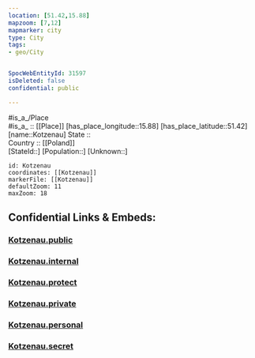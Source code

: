 ```yaml
---
location: [51.42,15.88] 
mapzoom: [7,12] 
mapmarker: city 
type: City
tags:
- geo/City


SpocWebEntityId: 31597
isDeleted: false
confidential: public

---
```

#is_a_/Place  
#is_a_ :: [[Place]] 
[has_place_longitude::15.88] 
[has_place_latitude::51.42] 
[name::Kotzenau] 
State ::  
Country :: [[Poland]]  
[StateId::] 
[Population::] 
[Unknown::] 


```leaflet
id: Kotzenau
coordinates: [[Kotzenau]] 
markerFile: [[Kotzenau]] 
defaultZoom: 11 
maxZoom: 18
```


## Confidential Links & Embeds: 

### [Kotzenau.public](/_public/\Earth\Continent\Europe\Europe~East\Poland\Provinces~Poland\Lower_Silesian\CityKotzenau.public.md) 

### [Kotzenau.internal](/_internal/\Earth\Continent\Europe\Europe~East\Poland\Provinces~Poland\Lower_Silesian\CityKotzenau.internal.md) 

### [Kotzenau.protect](/_protect/\Earth\Continent\Europe\Europe~East\Poland\Provinces~Poland\Lower_Silesian\CityKotzenau.protect.md) 

### [Kotzenau.private](/_private/\Earth\Continent\Europe\Europe~East\Poland\Provinces~Poland\Lower_Silesian\CityKotzenau.private.md) 

### [Kotzenau.personal](/_personal/\Earth\Continent\Europe\Europe~East\Poland\Provinces~Poland\Lower_Silesian\CityKotzenau.personal.md) 

### [Kotzenau.secret](/_secret/\Earth\Continent\Europe\Europe~East\Poland\Provinces~Poland\Lower_Silesian\CityKotzenau.secret.md)


